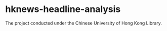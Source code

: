 # hknews-headline-analysis
The project conducted under the Chinese University of Hong Kong Library.
